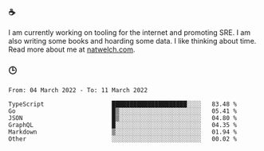 ### ☕

I am currently working on tooling for the internet and promoting SRE. I am also writing some books and hoarding some data. I like thinking about time. Read more about me at [natwelch.com](https://natwelch.com).

### 🕒

<!--START_SECTION:waka-->

```text
From: 04 March 2022 - To: 11 March 2022

TypeScript                   █████████████████████░░░░   83.48 %
Go                           █▒░░░░░░░░░░░░░░░░░░░░░░░   05.41 %
JSON                         █▒░░░░░░░░░░░░░░░░░░░░░░░   04.80 %
GraphQL                      █░░░░░░░░░░░░░░░░░░░░░░░░   04.35 %
Markdown                     ▒░░░░░░░░░░░░░░░░░░░░░░░░   01.94 %
Other                        ░░░░░░░░░░░░░░░░░░░░░░░░░   00.02 %
```

<!--END_SECTION:waka-->
